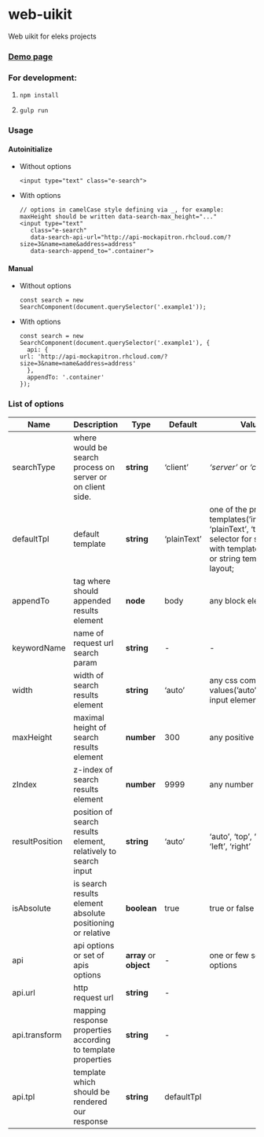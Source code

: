 web-uikit
=========

Web uikit for eleks projects

### [Demo page](http://eleks-front-end.github.io/web-uikit/)

### For development:

1.  `npm install`

2.  `gulp run`

### Usage

#### Autoinitialize

-   Without options

    ~~~~~~~~~~~~~~~~~~~~~~~~~~~~~~~~~~~~~~~~~~~~~~~~~~~~~~~~~~~~~~~~~~~~~~~~~~~~
    <input type="text" class="e-search">
    ~~~~~~~~~~~~~~~~~~~~~~~~~~~~~~~~~~~~~~~~~~~~~~~~~~~~~~~~~~~~~~~~~~~~~~~~~~~~

-   With options

    ~~~~~~~~~~~~~~~~~~~~~~~~~~~~~~~~~~~~~~~~~~~~~~~~~~~~~~~~~~~~~~~~~~~~~~~~~~~~
    // options in camelCase style defining via _, for example: maxHeight should be written data-search-max_height="..."
    <input type="text" 
       class="e-search"
       data-search-api-url="http://api-mockapitron.rhcloud.com/?size=3&name=name&address=address"
       data-search-append_to=".container">
    ~~~~~~~~~~~~~~~~~~~~~~~~~~~~~~~~~~~~~~~~~~~~~~~~~~~~~~~~~~~~~~~~~~~~~~~~~~~~

#### Manual

-   Without options

    ~~~~~~~~~~~~~~~~~~~~~~~~~~~~~~~~~~~~~~~~~~~~~~~~~~~~~~~~~~~~~~~~~~~~~~~~~~~~
    const search = new SearchComponent(document.querySelector('.example1'));
    ~~~~~~~~~~~~~~~~~~~~~~~~~~~~~~~~~~~~~~~~~~~~~~~~~~~~~~~~~~~~~~~~~~~~~~~~~~~~

-   With options

    ~~~~~~~~~~~~~~~~~~~~~~~~~~~~~~~~~~~~~~~~~~~~~~~~~~~~~~~~~~~~~~~~~~~~~~~~~~~~
    const search = new SearchComponent(document.querySelector('.example1'), {
      api: {
    url: 'http://api-mockapitron.rhcloud.com/?size=3&name=name&address=address'
      },
      appendTo: '.container'
    });
    ~~~~~~~~~~~~~~~~~~~~~~~~~~~~~~~~~~~~~~~~~~~~~~~~~~~~~~~~~~~~~~~~~~~~~~~~~~~~

### List of options

| Name           | Description                                                    | Type                    | Default     | Value                                                                                                                                           |
|----------------|----------------------------------------------------------------|-------------------------|-------------|-------------------------------------------------------------------------------------------------------------------------------------------------|
| searchType     | where would be search process on server  or on client side.    | **string**              | ‘client’    | *‘server’* or *‘client’*                                                                                                                        |
| defaultTpl     | default template                                               | **string**              | ‘plainText’ | one of the predefined templates(’imageText’, ‘plainText’, ‘titleText’), selector for script tag with template layout or string template layout; |
| appendTo       | tag where should appended results element                      | **node**                | body        | any block element                                                                                                                               |
| keywordName    | name of request url search param                               | **string**              | \-          | \-                                                                                                                                              |
| width          | width of search results element                                | **string**              | ‘auto’      | any css compatible values(’auto’=search input element width)                                                                                    |
| maxHeight      | maximal height of search results element                       | **number**              | 300         | any positive number                                                                                                                             |
| zIndex         | z-index of search results element                              | **number**              | 9999        | any number                                                                                                                                      |
| resultPosition | position of search results element, relatively to search input | **string**              | ‘auto’      | ‘auto’, ‘top’, ‘bottom’, ‘left’, ‘right’                                                                                                        |
| isAbsolute     | is search results element absolute positioning or relative     | **boolean**             | true        | true or false                                                                                                                                   |
| api            | api options or set of apis options                             | **array** or **object** | \-          | one or few sets api options                                                                                                                     |
| api.url        | http request url                                               | **string**              | \-          |                                                                                                                                                 |
| api.transform  | mapping response properties according to template properties   | **string**              | \-          |                                                                                                                                                 |
| api.tpl        | template which should be rendered our response                 | **string**              | defaultTpl  |                                                                                                                                                 |

